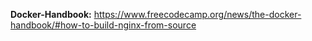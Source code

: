 **Docker-Handbook:** https://www.freecodecamp.org/news/the-docker-handbook/#how-to-build-nginx-from-source

